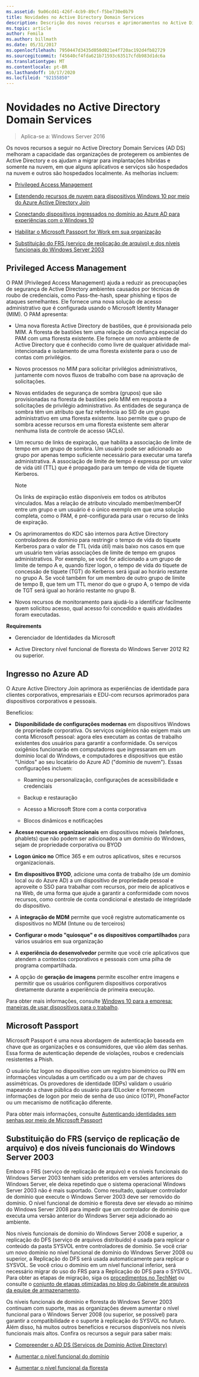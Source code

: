 ```yaml
---
ms.assetid: 9a06cd41-426f-4cb9-89cf-f5be730e0b79
title: Novidades no Active Directory Domain Services
description: Descrição dos novos recursos e aprimoramentos no Active Directory Domain Services (AD DS).
ms.topic: article
author: Femila
ms.author: billmath
ms.date: 05/31/2017
ms.openlocfilehash: 7950447d3435d050d021e4f720ac192d4fb82729
ms.sourcegitcommit: f45640cf4fda621b71593c63517cfdb983d1dc6a
ms.translationtype: MT
ms.contentlocale: pt-BR
ms.lasthandoff: 10/17/2020
ms.locfileid: "92155850"
---
```

# <a name="whats-new-in-active-directory-domain-services"></a>Novidades no Active Directory Domain Services

>Aplica-se a: Windows Server 2016

Os novos recursos a seguir no Active Directory Domain Services (AD DS) melhoram a capacidade das organizações de protegerem os ambientes de Active Directory e os ajudam a migrar para implantações híbridas e somente na nuvem, em que alguns aplicativos e serviços são hospedados na nuvem e outros são hospedados localmente. As melhorias incluem:

-   [Privileged Access Management](/microsoft-identity-manager/pam/privileged-identity-management-for-active-directory-domain-services)

- [Estendendo recursos de nuvem para dispositivos Windows 10 por meio do Azure Active Directory Join](/azure/active-directory/devices/overview)

- [Conectando dispositivos ingressados no domínio ao Azure AD para experiências com o Windows 10](/azure/active-directory/devices/hybrid-azuread-join-plan)

- [Habilitar o Microsoft Passport for Work em sua organização](/windows/security/identity-protection/hello-for-business/hello-identity-verification)

-  [Substituição do FRS (serviço de replicação de arquivo) e dos níveis funcionais do Windows Server 2003](ad-ds/active-directory-functional-levels.md)


## <a name="privileged-access-management"></a><a name="BKMK_PAM"></a>Privileged Access Management
O PAM (Privileged Access Management) ajuda a reduzir as preocupações de segurança de Active Directory ambientes causados por técnicas de roubo de credenciais, como Pass-the-hash, spear phishing e tipos de ataques semelhantes. Ele fornece uma nova solução de acesso administrativo que é configurada usando o Microsoft Identity Manager (MIM). O PAM apresenta:

-   Uma nova floresta Active Directory de bastiões, que é provisionada pelo MIM. A floresta de bastiões tem uma relação de confiança especial do PAM com uma floresta existente. Ele fornece um novo ambiente de Active Directory que é conhecido como livre de qualquer atividade mal-intencionada e isolamento de uma floresta existente para o uso de contas com privilégios.

-   Novos processos no MIM para solicitar privilégios administrativos, juntamente com novos fluxos de trabalho com base na aprovação de solicitações.

-   Novas entidades de segurança de sombra (grupos) que são provisionadas na floresta de bastiões pelo MIM em resposta a solicitações de privilégio administrativo. As entidades de segurança de sombra têm um atributo que faz referência ao SID de um grupo administrativo em uma floresta existente. Isso permite que o grupo de sombra acesse recursos em uma floresta existente sem alterar nenhuma lista de controle de acesso (ACLs).

-   Um recurso de links de expiração, que habilita a associação de limite de tempo em um grupo de sombra. Um usuário pode ser adicionado ao grupo por apenas tempo suficiente necessário para executar uma tarefa administrativa. A associação de limite de tempo é expressa por um valor de vida útil (TTL) que é propagado para um tempo de vida de tíquete Kerberos.

    > [!NOTE]
    > Os links de expiração estão disponíveis em todos os atributos vinculados. Mas a relação de atributo vinculado member/memberOf entre um grupo e um usuário é o único exemplo em que uma solução completa, como o PAM, é pré-configurada para usar o recurso de links de expiração.

-   Os aprimoramentos do KDC são internos para Active Directory controladores de domínio para restringir o tempo de vida do tíquete Kerberos para o valor de TTL (vida útil) mais baixo nos casos em que um usuário tem várias associações de limite de tempo em grupos administrativos. Por exemplo, se você for adicionado a um grupo de limite de tempo A e, quando fizer logon, o tempo de vida do tíquete de concessão de tíquete (TGT) do Kerberos será igual ao horário restante no grupo A. Se você também for um membro de outro grupo de limite de tempo B, que tem um TTL menor do que o grupo A, o tempo de vida de TGT será igual ao horário restante no grupo B.

-   Novos recursos de monitoramento para ajudá-lo a identificar facilmente quem solicitou acesso, qual acesso foi concedido e quais atividades foram executadas.

**Requirements**

-   Gerenciador de Identidades da Microsoft

-   Active Directory nível funcional de floresta do Windows Server 2012 R2 ou superior.

## <a name="azure-ad-join"></a><a name="BKMK_AzureADJoin"></a>Ingresso no Azure AD
O Azure Active Directory Join aprimora as experiências de identidade para clientes corporativos, empresariais e EDU-com recursos aprimorados para dispositivos corporativos e pessoais.

Benefícios:

-   **Disponibilidade de configurações modernas** em dispositivos Windows de propriedade corporativa. Os serviços oxigênios não exigem mais um conta Microsoft pessoal: agora eles executam as contas de trabalho existentes dos usuários para garantir a conformidade. Os serviços oxigênios funcionarão em computadores que ingressaram em um domínio local do Windows, e computadores e dispositivos que estão "Unidos" ao seu locatário do Azure AD ("domínio de nuvem"). Essas configurações incluem:

    -   Roaming ou personalização, configurações de acessibilidade e credenciais

    -   Backup e restauração

    -   Acesso a Microsoft Store com a conta corporativa

    -   Blocos dinâmicos e notificações

-   **Acesse recursos organizacionais** em dispositivos móveis (telefones, phablets) que não podem ser adicionados a um domínio do Windows, sejam de propriedade corporativa ou BYOD

-   **Logon único no** Office 365 e em outros aplicativos, sites e recursos organizacionais.

-   **Em dispositivos BYOD**, adicione uma conta de trabalho (de um domínio local ou do Azure AD) a um dispositivo de propriedade pessoal e aproveite o SSO para trabalhar com recursos, por meio de aplicativos e na Web, de uma forma que ajude a garantir a conformidade com novos recursos, como controle de conta condicional e atestado de integridade do dispositivo.

-   A **integração de MDM** permite que você registre automaticamente os dispositivos no MDM (Intune ou de terceiros)

-   **Configurar o modo "quiosque" e os dispositivos compartilhados** para vários usuários em sua organização

-   A **experiência do desenvolvedor** permite que você crie aplicativos que atendem a contextos corporativos e pessoais com uma pilha de programa compartilhada.

-   A opção de **geração de imagens** permite escolher entre imagens e permitir que os usuários configurem dispositivos corporativos diretamente durante a experiência de primeira execução.

Para obter mais informações, consulte [Windows 10 para a empresa: maneiras de usar dispositivos para o trabalho](/azure/active-directory/devices/overview).

## <a name="microsoft-passport"></a><a name="BKMK_IDLocker"></a>Microsoft Passport
Microsoft Passport é uma nova abordagem de autenticação baseada em chave que as organizações e os consumidores, que vão além das senhas. Essa forma de autenticação depende de violações, roubos e credenciais resistentes a Phish.

O usuário faz logon no dispositivo com um registro biométrico ou PIN em informações vinculadas a um certificado ou a um par de chaves assimétricas. Os provedores de identidade (IDPs) validam o usuário mapeando a chave pública do usuário para IDLocker e fornecem informações de logon por meio de senha de uso único (OTP), PhoneFactor ou um mecanismo de notificação diferente.

Para obter mais informações, consulte [Autenticando identidades sem senhas por meio de Microsoft Passport](/windows/security/identity-protection/hello-for-business/hello-identity-verification)

## <a name="deprecation-of-file-replication-service-frs-and-windows-server-2003-functional-levels"></a><a name="BKMK_FRSDeprecation"></a>Substituição do FRS (serviço de replicação de arquivo) e dos níveis funcionais do Windows Server 2003
Embora o FRS (serviço de replicação de arquivo) e os níveis funcionais do Windows Server 2003 tenham sido preteridos em versões anteriores do Windows Server, ele deixa repetindo que o sistema operacional Windows Server 2003 não é mais suportado. Como resultado, qualquer controlador de domínio que execute o Windows Server 2003 deve ser removido do domínio. O nível funcional de domínio e floresta deve ser elevado ao mínimo do Windows Server 2008 para impedir que um controlador de domínio que executa uma versão anterior do Windows Server seja adicionado ao ambiente.

Nos níveis funcionais de domínio do Windows Server 2008 e superior, a replicação do DFS (serviço de arquivos distribuído) é usada para replicar o conteúdo da pasta SYSVOL entre controladores de domínio. Se você criar um novo domínio no nível funcional de domínio do Windows Server 2008 ou superior, a Replicação do DFS será usada automaticamente para replicar o SYSVOL. Se você criou o domínio em um nível funcional inferior, será necessário migrar do uso do FRS para a Replicação do DFS para o SYSVOL. Para obter as etapas de migração, siga os [procedimentos no TechNet](../storage/dfs-replication/migrate-sysvol-to-dfsr.md) ou consulte o [conjunto de etapas otimizadas no blog do Gabinete de arquivos da equipe de armazenamento](https://techcommunity.microsoft.com/t5/storage-at-microsoft/bg-p/FileCAB).

Os níveis funcionais de domínio e floresta do Windows Server 2003 continuam com suporte, mas as organizações devem aumentar o nível funcional para o Windows Server 2008 (ou superior, se possível) para garantir a compatibilidade e o suporte à replicação do SYSVOL no futuro. Além disso, há muitos outros benefícios e recursos disponíveis nos níveis funcionais mais altos. Confira os recursos a seguir para saber mais:

-   [Compreender o AD DS (Serviços de Domínio Active Directory)](ad-ds/active-directory-functional-levels.md)

-   [Aumentar o nível funcional do domínio](/previous-versions/windows/it-pro/windows-server-2008-R2-and-2008/cc753104(v=ws.11))

-   [Aumentar o nível funcional da floresta](/previous-versions/windows/it-pro/windows-server-2008-R2-and-2008/cc730985(v=ws.11))


